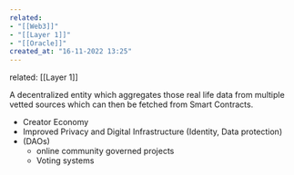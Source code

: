 ```yaml
---
related:
- "[[Web3]]"
- "[[Layer 1]]"
- "[[Oracle]]"
created_at: "16-11-2022 13:25"
---
```

related: [[Layer 1]]


A decentralized entity which aggregates those real life data from multiple vetted sources which can then be fetched from Smart Contracts.
- Creator Economy
- Improved Privacy and Digital Infrastructure (Identity, Data protection)
- (DAOs)
	- online community governed projects
	- Voting systems
